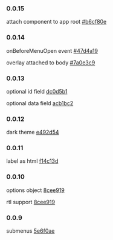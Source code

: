 ### 0.0.15

attach component to app root [#b6cf80e](https://github.com/msarsha/ng2-right-click-menu/commit/b6cf80e8b09778d4058815324e57447ce8bf8fe9)

### 0.0.14 

onBeforeMenuOpen event [#47d4a19](https://github.com/msarsha/ng2-right-click-menu/pull/27/commits/47d4a19233ddc39f3b8f70330cf991a91faf2a06)

overlay attached to body [#7a0e3c9](https://github.com/msarsha/ng2-right-click-menu/commit/7a0e3c9ebca3be665c93e4f25975dda9d2bf5ec3)


### 0.0.13

optional id field [dc0d5b1](https://github.com/msarsha/ng2-right-click-menu/commit/dc0d5b15605fa00ef78ffecc8e93d6744c0e1012)

optional data field [acb1bc2](https://github.com/msarsha/ng2-right-click-menu/commit/acb1bc29ecc96a5f5dd071fcdb07a9ceee066c7e)


### 0.0.12

dark theme [e492d54](https://github.com/msarsha/ng2-right-click-menu/commit/e492d54a95081b4c6ddcc6b903193dae6c20806b)

### 0.0.11

label as html [f14c13d](https://github.com/msarsha/ng2-right-click-menu/commit/f14c13dc91a0d86153e69564e73a7095ac97bd22)

### 0.0.10

options object [8cee919](https://github.com/msarsha/ng2-right-click-menu/commit/8cee91914e65e82ca91a2d15190c50049ddef64f)

rtl support [8cee919](https://github.com/msarsha/ng2-right-click-menu/commit/8cee91914e65e82ca91a2d15190c50049ddef64f)

### 0.0.9

submenus [5e6f0ae](https://github.com/msarsha/ng2-right-click-menu/commit/73e9b8b10e203e73c78981b757f2d9d4bc37432c)
